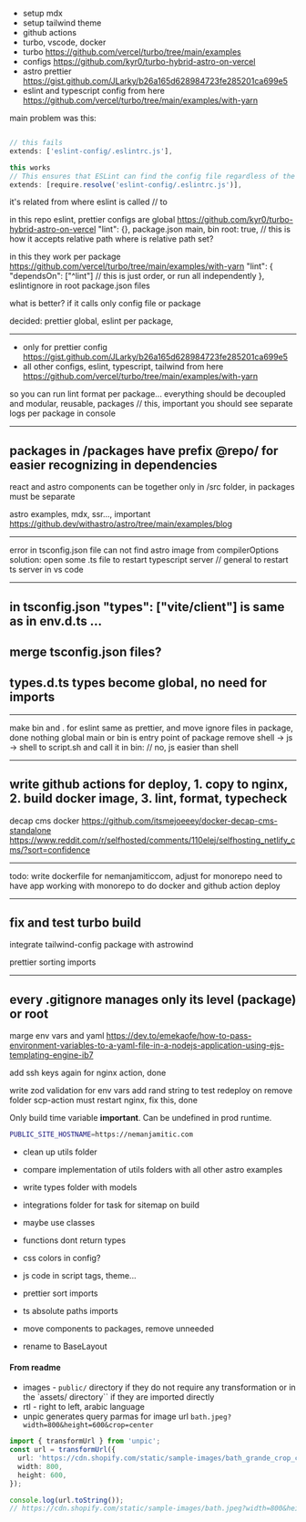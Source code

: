 - setup mdx
- setup tailwind theme
- github actions
- turbo, vscode, docker
- turbo https://github.com/vercel/turbo/tree/main/examples
- configs https://github.com/kyr0/turbo-hybrid-astro-on-vercel
- astro prettier https://gist.github.com/JLarky/b26a165d628984723fe285201ca699e5
- eslint and typescript config from here https://github.com/vercel/turbo/tree/main/examples/with-yarn

main problem was this:

```ts

// this fails
extends: ['eslint-config/.eslintrc.js'],

this works
// This ensures that ESLint can find the config file regardless of the working directory.
extends: [require.resolve('eslint-config/.eslintrc.js')],
```

it's related from where eslint is called // to

in this repo eslint, prettier configs are global
https://github.com/kyr0/turbo-hybrid-astro-on-vercel
"lint": {},
package.json main, bin
root: true, // this is how it accepts relative path
where is relative path set?

in this they work per package
https://github.com/vercel/turbo/tree/main/examples/with-yarn
"lint": {
"dependsOn": ["^lint"] // this is just order, or run all independently
},
eslintignore in root
package.json files

what is better?
if it calls only config file or package

decided:
prettier global, eslint per package,

---

- only for prettier config https://gist.github.com/JLarky/b26a165d628984723fe285201ca699e5
- all other configs, eslint, typescript, tailwind from here https://github.com/vercel/turbo/tree/main/examples/with-yarn

so you can run lint format per package...
everything should be decoupled and modular, reusable, packages // this, important
you should see separate logs per package in console

---

## packages in /packages have prefix @repo/ for easier recognizing in dependencies

react and astro components can be together only in /src folder, in packages must be separate

astro examples, mdx, ssr..., important
https://github.dev/withastro/astro/tree/main/examples/blog

---

error in tsconfig.json file can not find astro image from compilerOptions
solution: open some .ts file to restart typescript server // general to restart ts server in vs code

---

## in tsconfig.json "types": ["vite/client"] is same as in env.d.ts ...

## merge tsconfig.json files?

## types.d.ts types become global, no need for imports

---

make bin and . for eslint same as prettier, and move ignore files in package, done
nothing global
main or bin is entry point of package
remove shell -> js -> shell to script.sh and call it in bin: // no, js easier than shell

---

## write github actions for deploy, 1. copy to nginx, 2. build docker image, 3. lint, format, typecheck

decap cms docker
https://github.com/itsmejoeeey/docker-decap-cms-standalone
https://www.reddit.com/r/selfhosted/comments/110elej/selfhosting_netlify_cms/?sort=confidence

---

todo: write dockerfile for nemanjamiticcom, adjust for monorepo
need to have app working with monorepo to do docker and github action deploy

---

## fix and test turbo build

integrate tailwind-config package with astrowind

prettier sorting imports

---

## every .gitignore manages only its level (package) or root

marge env vars and yaml
https://dev.to/emekaofe/how-to-pass-environment-variables-to-a-yaml-file-in-a-nodejs-application-using-ejs-templating-engine-ib7

add ssh keys again for nginx action, done

write zod validation for env vars
add rand string to test redeploy
on remove folder scp-action must restart nginx, fix this, done

Only build time variable **important**. Can be undefined in prod runtime.

```bash
PUBLIC_SITE_HOSTNAME=https://nemanjamitic.com
```

- clean up utils folder

- compare implementation of utils folders with all other astro examples
- write types folder with models
- integrations folder for task for sitemap on build
- maybe use classes
- functions dont return types
- css colors in config?
- js code in script tags, theme...
- prettier sort imports
- ts absolute paths imports
- move components to packages, remove unneeded
- rename to BaseLayout

#### From readme

- images - `public/` directory if they do not require any transformation or in the `assets/ directory`` if they are imported directly
- rtl - right to left, arabic language
- unpic generates query parmas for image url `bath.jpeg?width=800&height=600&crop=center`

```ts
import { transformUrl } from 'unpic';
const url = transformUrl({
  url: 'https://cdn.shopify.com/static/sample-images/bath_grande_crop_center.jpeg',
  width: 800,
  height: 600,
});

console.log(url.toString());
// https://cdn.shopify.com/static/sample-images/bath.jpeg?width=800&height=600&crop=center
```
